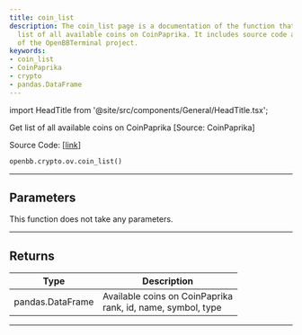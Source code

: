 ```yaml
---
title: coin_list
description: The coin_list page is a documentation of the function that returns the
  list of all available coins on CoinPaprika. It includes source code and is part
  of the OpenBBTerminal project.
keywords:
- coin_list
- CoinPaprika
- crypto
- pandas.DataFrame
---
```


import HeadTitle from '@site/src/components/General/HeadTitle.tsx';

<HeadTitle title="crypto.ov.coin_list - Reference | OpenBB SDK Docs" />

Get list of all available coins on CoinPaprika  [Source: CoinPaprika]

Source Code: [[link](https://github.com/OpenBB-finance/OpenBBTerminal/tree/main/openbb_terminal/cryptocurrency/due_diligence/coinpaprika_model.py#L452)]

```python wordwrap
openbb.crypto.ov.coin_list()
```

---

## Parameters

This function does not take any parameters.

---

## Returns

| Type | Description |
| ---- | ----------- |
| pandas.DataFrame | Available coins on CoinPaprika<br/>rank, id, name, symbol, type |
---

